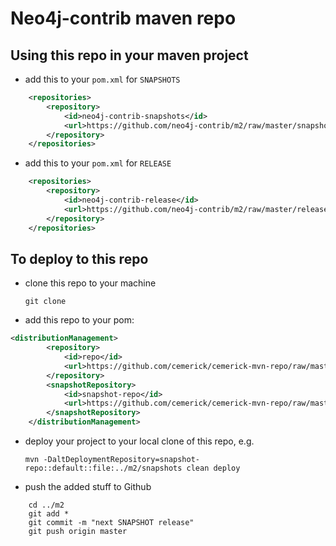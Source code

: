 Neo4j-contrib maven repo
=========================

Using this repo in your maven project
-------------------------------------

* add this to your `pom.xml` for `SNAPSHOTS`

````xml
    <repositories>
        <repository>
            <id>neo4j-contrib-snapshots</id>
            <url>https://github.com/neo4j-contrib/m2/raw/master/snapshots/url>
        </repository>
    </repositories>
````

* add this to your `pom.xml` for `RELEASE`

````xml
    <repositories>
        <repository>
            <id>neo4j-contrib-release</id>
            <url>https://github.com/neo4j-contrib/m2/raw/master/release</url>
        </repository>
    </repositories>
````

To deploy to this repo
----------------------

* clone this repo to your machine
    
    `git clone`

* add this repo to your pom:

````xml
<distributionManagement>
        <repository>
            <id>repo</id>
            <url>https://github.com/cemerick/cemerick-mvn-repo/raw/master/releases</url>
        </repository>
        <snapshotRepository>
            <id>snapshot-repo</id>
            <url>https://github.com/cemerick/cemerick-mvn-repo/raw/master/snapshots</url>
        </snapshotRepository>
    </distributionManagement>
````

* deploy your project to your local clone of this repo, e.g.

    `mvn -DaltDeploymentRepository=snapshot-repo::default::file:../m2/snapshots clean deploy`

* push the added stuff to Github

````shell
    cd ../m2
    git add *
    git commit -m "next SNAPSHOT release"
    git push origin master
````
